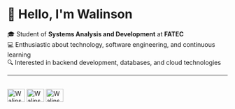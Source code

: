 # 👋 Hello, I'm Walinson

🎓 Student of **Systems Analysis and Development** at **FATEC**<br>
💻 Enthusiastic about technology, software engineering, and continuous learning  
🔍 Interested in backend development, databases, and cloud technologies  
  
---

<div style="display: inline_block"><br>
  <img align="center" alt="Walinson-Javas" height="30" width="40" src="https://icongr.am/devicon/java-plain-wordmark.svg?size=190&color=ffffff" />
  
  <img align="center" alt="Walinson-JavasScript" height="30" width="40" src="https://cdn.jsdelivr.net/gh/devicons/devicon@latest/icons/javascript/javascript-original.svg" />
  <img align="center" alt="Walinson-AWS" height="30" width="40" src= "https://cdn.jsdelivr.net/gh/devicons/devicon@latest/icons/amazonwebservices/amazonwebservices-original-wordmark.svg"/>
          


</div>



